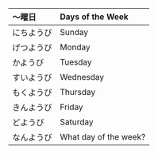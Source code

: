 | ～曜日   | Days of the Week          |
| :---- | :------------------------ |
| にちようび | Sunday                |
| げつようび | Monday                |
| かようび  | Tuesday               |
| すいようび | Wednesday             |
| もくようび | Thursday              |
| きんようび | Friday                |
| どようび  | Saturday              |
| なんようび | What day of the week? |
